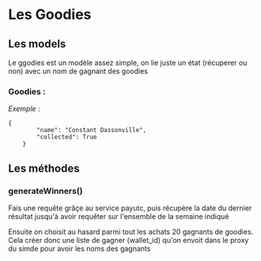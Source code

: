 # Les Goodies

## Les models

Le ggodies est un modèle assez simple, on lie juste un état (récuperer ou non) avec un nom de gagnant des goodies

### Goodies :

*Exemple* :
```{
{
        "name": "Constant Dassonville",
        "collected": True
    }
```

## Les méthodes

### generateWinners()

Fais une requête grâçe au service payutc, puis récupère la date du dernier résultat jusqu'à avoir requêter sur l'ensemble de la semaine indiqué

Ensuite on choisit au hasard parmi tout les achats 20 gagnants de goodies. Cela créer donc une liste de gagner (wallet_id) qu'on envoit dans le proxy du simde pour avoir les noms des gagnants


